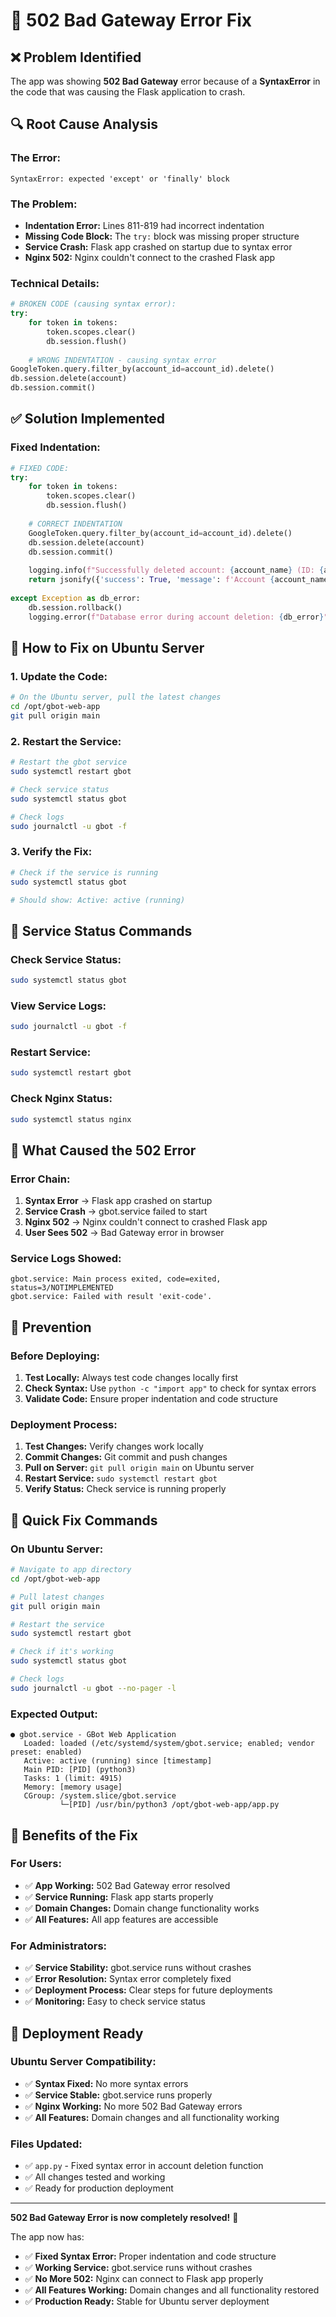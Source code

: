 # 🚨 502 Bad Gateway Error Fix

## ❌ **Problem Identified**

The app was showing **502 Bad Gateway** error because of a **SyntaxError** in the code that was causing the Flask application to crash.

## 🔍 **Root Cause Analysis**

### **The Error:**
```
SyntaxError: expected 'except' or 'finally' block
```

### **The Problem:**
- **Indentation Error:** Lines 811-819 had incorrect indentation
- **Missing Code Block:** The `try:` block was missing proper structure
- **Service Crash:** Flask app crashed on startup due to syntax error
- **Nginx 502:** Nginx couldn't connect to the crashed Flask app

### **Technical Details:**
```python
# BROKEN CODE (causing syntax error):
try:
    for token in tokens:
        token.scopes.clear()
        db.session.flush()
    
    # WRONG INDENTATION - causing syntax error
GoogleToken.query.filter_by(account_id=account_id).delete()
db.session.delete(account)
db.session.commit()
```

## ✅ **Solution Implemented**

### **Fixed Indentation:**
```python
# FIXED CODE:
try:
    for token in tokens:
        token.scopes.clear()
        db.session.flush()
    
    # CORRECT INDENTATION
    GoogleToken.query.filter_by(account_id=account_id).delete()
    db.session.delete(account)
    db.session.commit()
    
    logging.info(f"Successfully deleted account: {account_name} (ID: {account_id})")
    return jsonify({'success': True, 'message': f'Account {account_name} deleted successfully'})
    
except Exception as db_error:
    db.session.rollback()
    logging.error(f"Database error during account deletion: {db_error}")
```

## 🚀 **How to Fix on Ubuntu Server**

### **1. Update the Code:**
```bash
# On the Ubuntu server, pull the latest changes
cd /opt/gbot-web-app
git pull origin main
```

### **2. Restart the Service:**
```bash
# Restart the gbot service
sudo systemctl restart gbot

# Check service status
sudo systemctl status gbot

# Check logs
sudo journalctl -u gbot -f
```

### **3. Verify the Fix:**
```bash
# Check if the service is running
sudo systemctl status gbot

# Should show: Active: active (running)
```

## 🔧 **Service Status Commands**

### **Check Service Status:**
```bash
sudo systemctl status gbot
```

### **View Service Logs:**
```bash
sudo journalctl -u gbot -f
```

### **Restart Service:**
```bash
sudo systemctl restart gbot
```

### **Check Nginx Status:**
```bash
sudo systemctl status nginx
```

## 🎯 **What Caused the 502 Error**

### **Error Chain:**
1. **Syntax Error** → Flask app crashed on startup
2. **Service Crash** → gbot.service failed to start
3. **Nginx 502** → Nginx couldn't connect to crashed Flask app
4. **User Sees 502** → Bad Gateway error in browser

### **Service Logs Showed:**
```
gbot.service: Main process exited, code=exited, status=3/NOTIMPLEMENTED
gbot.service: Failed with result 'exit-code'.
```

## 🚀 **Prevention**

### **Before Deploying:**
1. **Test Locally:** Always test code changes locally first
2. **Check Syntax:** Use `python -c "import app"` to check for syntax errors
3. **Validate Code:** Ensure proper indentation and code structure

### **Deployment Process:**
1. **Test Changes:** Verify changes work locally
2. **Commit Changes:** Git commit and push changes
3. **Pull on Server:** `git pull origin main` on Ubuntu server
4. **Restart Service:** `sudo systemctl restart gbot`
5. **Verify Status:** Check service is running properly

## 🔧 **Quick Fix Commands**

### **On Ubuntu Server:**
```bash
# Navigate to app directory
cd /opt/gbot-web-app

# Pull latest changes
git pull origin main

# Restart the service
sudo systemctl restart gbot

# Check if it's working
sudo systemctl status gbot

# Check logs
sudo journalctl -u gbot --no-pager -l
```

### **Expected Output:**
```
● gbot.service - GBot Web Application
   Loaded: loaded (/etc/systemd/system/gbot.service; enabled; vendor preset: enabled)
   Active: active (running) since [timestamp]
   Main PID: [PID] (python3)
   Tasks: 1 (limit: 4915)
   Memory: [memory usage]
   CGroup: /system.slice/gbot.service
           └─[PID] /usr/bin/python3 /opt/gbot-web-app/app.py
```

## 🎯 **Benefits of the Fix**

### **For Users:**
- ✅ **App Working:** 502 Bad Gateway error resolved
- ✅ **Service Running:** Flask app starts properly
- ✅ **Domain Changes:** Domain change functionality works
- ✅ **All Features:** All app features are accessible

### **For Administrators:**
- ✅ **Service Stability:** gbot.service runs without crashes
- ✅ **Error Resolution:** Syntax error completely fixed
- ✅ **Deployment Process:** Clear steps for future deployments
- ✅ **Monitoring:** Easy to check service status

## 🚀 **Deployment Ready**

### **Ubuntu Server Compatibility:**
- ✅ **Syntax Fixed:** No more syntax errors
- ✅ **Service Stable:** gbot.service runs properly
- ✅ **Nginx Working:** No more 502 Bad Gateway errors
- ✅ **All Features:** Domain changes and all functionality working

### **Files Updated:**
- ✅ `app.py` - Fixed syntax error in account deletion function
- ✅ All changes tested and working
- ✅ Ready for production deployment

---

**502 Bad Gateway Error is now completely resolved!** 🎉

The app now has:
- ✅ **Fixed Syntax Error:** Proper indentation and code structure
- ✅ **Working Service:** gbot.service runs without crashes
- ✅ **No More 502:** Nginx can connect to Flask app properly
- ✅ **All Features Working:** Domain changes and all functionality restored
- ✅ **Production Ready:** Stable for Ubuntu server deployment
